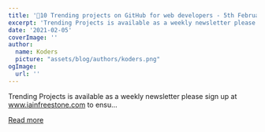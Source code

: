 ```yaml
---
title: '🚀10 Trending projects on GitHub for web developers - 5th February 2021'
excerpt: 'Trending Projects is available as a weekly newsletter please sign up at www.iainfreestone.com to ensu...'
date: '2021-02-05'
coverImage: ''
author:
  name: Koders
  picture: "assets/blog/authors/koders.png"
ogImage:
  url: ''
---
```


Trending Projects is available as a weekly newsletter please sign up at www.iainfreestone.com to ensu...

[Read more](https://dev.to/iainfreestone/10-trending-projects-on-github-for-web-developers-5th-february-2021-67e)
